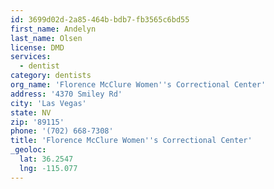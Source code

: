 ```yaml
---
id: 3699d02d-2a85-464b-bdb7-fb3565c6bd55
first_name: Andelyn
last_name: Olsen
license: DMD
services:
  - dentist
category: dentists
org_name: 'Florence McClure Women''s Correctional Center'
address: '4370 Smiley Rd'
city: 'Las Vegas'
state: NV
zip: '89115'
phone: '(702) 668-7308'
title: 'Florence McClure Women''s Correctional Center'
_geoloc:
  lat: 36.2547
  lng: -115.077
---
```

